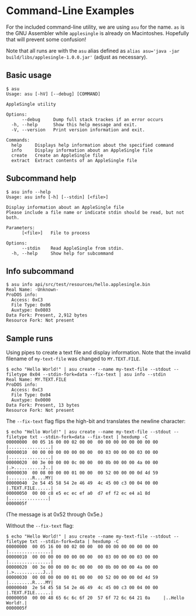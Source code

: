 # Command-Line Examples

For the included command-line utility, we are using `asu` for the name.
`as` is the GNU Assembler while `applesingle` is already on Macintoshes.
Hopefully that will prevent some confusion!

Note that all runs are with the `asu` alias defined as `alias asu='java -jar build/libs/applesingle-1.0.0.jar'`
(adjust as necessary).

## Basic usage

```shell
$ asu
Usage: asu [-hV] [--debug] [COMMAND]

AppleSingle utility

Options:
      --debug     Dump full stack trackes if an error occurs
  -h, --help      Show this help message and exit.
  -V, --version   Print version information and exit.

Commands:
  help     Displays help information about the specified command
  info     Display information about an AppleSingle file
  create   Create an AppleSingle file
  extract  Extract contents of an AppleSingle file
```

## Subcommand help

```shell
$ asu info --help
Usage: asu info [-h] [--stdin] [<file>]

Display information about an AppleSingle file
Please include a file name or indicate stdin should be read, but not both.

Parameters:
      [<file>]   File to process

Options:
      --stdin    Read AppleSingle from stdin.
  -h, --help     Show help for subcommand
```

## Info subcommand 

```shell
$ asu info api/src/test/resources/hello.applesingle.bin 
Real Name: -Unknown-
ProDOS info:
  Access: 0xC3
  File Type: 0x06
  Auxtype: 0x0803
Data Fork: Present, 2,912 bytes
Resource Fork: Not present
```

## Sample runs

Using pipes to create a text file and display information.  Note that the invalid filename of `my-text-file` was changed to `MY.TEXT.FILE`.

```shell
$ echo "Hello World!" | asu create --name my-text-file --stdout --filetype 0x04 --stdin-fork=data --fix-text | asu info --stdin
Real Name: MY.TEXT.FILE
ProDOS info:
  Access: 0xC3
  File Type: 0x04
  Auxtype: 0x0000
Data Fork: Present, 13 bytes
Resource Fork: Not present
```

The `--fix-text` flag flips the high-bit and translates the newline character:

```shell
$ echo "Hello World!" | asu create --name my-text-file --stdout --filetype txt --stdin-fork=data --fix-text | hexdump -C
00000000  00 05 16 00 00 02 00 00  00 00 00 00 00 00 00 00  |................|
00000010  00 00 00 00 00 00 00 00  00 03 00 00 00 03 00 00  |................|
00000020  00 3e 00 00 00 0c 00 00  00 0b 00 00 00 4a 00 00  |.>...........J..|
00000030  00 08 00 00 00 01 00 00  00 52 00 00 00 0d 4d 59  |.........R....MY|
00000040  2e 54 45 58 54 2e 46 49  4c 45 00 c3 00 04 00 00  |.TEXT.FILE......|
00000050  00 00 c8 e5 ec ec ef a0  d7 ef f2 ec e4 a1 8d     |...............|
0000005f
```
(The message is at 0x52 through 0x5e.)

Without the `--fix-text` flag:

```shell
$ echo "Hello World!" | asu create --name my-text-file --stdout --filetype txt --stdin-fork=data | hexdump -C
00000000  00 05 16 00 00 02 00 00  00 00 00 00 00 00 00 00  |................|
00000010  00 00 00 00 00 00 00 00  00 03 00 00 00 03 00 00  |................|
00000020  00 3e 00 00 00 0c 00 00  00 0b 00 00 00 4a 00 00  |.>...........J..|
00000030  00 08 00 00 00 01 00 00  00 52 00 00 00 0d 4d 59  |.........R....MY|
00000040  2e 54 45 58 54 2e 46 49  4c 45 00 c3 00 04 00 00  |.TEXT.FILE......|
00000050  00 00 48 65 6c 6c 6f 20  57 6f 72 6c 64 21 0a     |..Hello World!.|
0000005f
```
